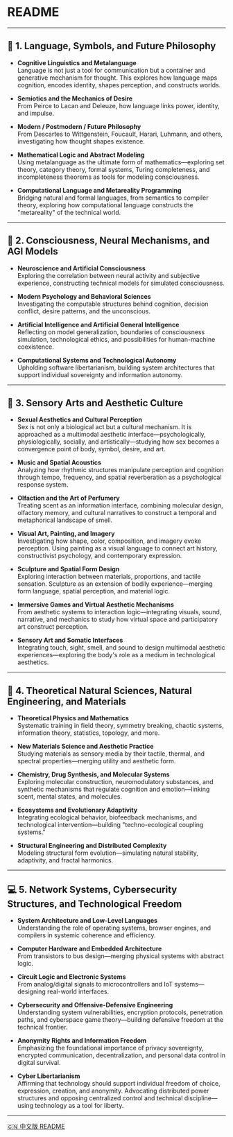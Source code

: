 #  README

---

## 🧠 1. Language, Symbols, and Future Philosophy

- **Cognitive Linguistics and Metalanguage**  
  Language is not just a tool for communication but a container and generative mechanism for thought. This explores how language maps cognition, encodes identity, shapes perception, and constructs worlds.

- **Semiotics and the Mechanics of Desire**  
  From Peirce to Lacan and Deleuze, how language links power, identity, and impulse.

- **Modern / Postmodern / Future Philosophy**  
  From Descartes to Wittgenstein, Foucault, Harari, Luhmann, and others, investigating how thought shapes existence.

- **Mathematical Logic and Abstract Modeling**  
  Using metalanguage as the ultimate form of mathematics—exploring set theory, category theory, formal systems, Turing completeness, and incompleteness theorems as tools for modeling consciousness.

- **Computational Language and Metareality Programming**  
  Bridging natural and formal languages, from semantics to compiler theory, exploring how computational language constructs the "metareality" of the technical world.

---

## 🧬 2. Consciousness, Neural Mechanisms, and AGI Models

- **Neuroscience and Artificial Consciousness**  
  Exploring the correlation between neural activity and subjective experience, constructing technical models for simulated consciousness.

- **Modern Psychology and Behavioral Sciences**  
  Investigating the computable structures behind cognition, decision conflict, desire patterns, and the unconscious.

- **Artificial Intelligence and Artificial General Intelligence**  
  Reflecting on model generalization, boundaries of consciousness simulation, technological ethics, and possibilities for human-machine coexistence.

- **Computational Systems and Technological Autonomy**  
  Upholding software libertarianism, building system architectures that support individual sovereignty and information autonomy.

---

## 🎨 3. Sensory Arts and Aesthetic Culture

- **Sexual Aesthetics and Cultural Perception**  
  Sex is not only a biological act but a cultural mechanism. It is approached as a multimodal aesthetic interface—psychologically, physiologically, socially, and artistically—studying how sex becomes a convergence point of body, symbol, desire, and art.

- **Music and Spatial Acoustics**  
  Analyzing how rhythmic structures manipulate perception and cognition through tempo, frequency, and spatial reverberation as a psychological response system.

- **Olfaction and the Art of Perfumery**  
  Treating scent as an information interface, combining molecular design, olfactory memory, and cultural narratives to construct a temporal and metaphorical landscape of smell.

- **Visual Art, Painting, and Imagery**  
  Investigating how shape, color, composition, and imagery evoke perception. Using painting as a visual language to connect art history, constructivist psychology, and contemporary expression.

- **Sculpture and Spatial Form Design**  
  Exploring interaction between materials, proportions, and tactile sensation. Sculpture as an extension of bodily experience—merging form language, spatial perception, and material logic.

- **Immersive Games and Virtual Aesthetic Mechanisms**  
  From aesthetic systems to interaction logic—integrating visuals, sound, narrative, and mechanics to study how virtual space and participatory art construct perception.

- **Sensory Art and Somatic Interfaces**  
  Integrating touch, sight, smell, and sound to design multimodal aesthetic experiences—exploring the body's role as a medium in technological aesthetics.

---

## 🔬 4. Theoretical Natural Sciences, Natural Engineering, and Materials

- **Theoretical Physics and Mathematics**  
  Systematic training in field theory, symmetry breaking, chaotic systems, information theory, statistics, topology, and more.

- **New Materials Science and Aesthetic Practice**  
  Studying materials as sensory media by their tactile, thermal, and spectral properties—merging utility and aesthetic form.

- **Chemistry, Drug Synthesis, and Molecular Systems**  
  Exploring molecular construction, neuromodulatory substances, and synthetic mechanisms that regulate cognition and emotion—linking scent, mental states, and molecules.

- **Ecosystems and Evolutionary Adaptivity**  
  Integrating ecological behavior, biofeedback mechanisms, and technological intervention—building "techno-ecological coupling systems."

- **Structural Engineering and Distributed Complexity**  
  Modeling structural form evolution—simulating natural stability, adaptivity, and fractal harmonics.

---

## 💻 5. Network Systems, Cybersecurity Structures, and Technological Freedom

- **System Architecture and Low-Level Languages**  
  Understanding the role of operating systems, browser engines, and compilers in systemic coherence and efficiency.

- **Computer Hardware and Embedded Architecture**  
  From transistors to bus design—merging physical systems with abstract logic.

- **Circuit Logic and Electronic Systems**  
  From analog/digital signals to microcontrollers and IoT systems—designing real-world interfaces.

- **Cybersecurity and Offensive-Defensive Engineering**  
  Understanding system vulnerabilities, encryption protocols, penetration paths, and cyberspace game theory—building defensive freedom at the technical frontier.

- **Anonymity Rights and Information Freedom**  
  Emphasizing the foundational importance of privacy sovereignty, encrypted communication, decentralization, and personal data control in digital survival.

- **Cyber Libertarianism**  
  Affirming that technology should support individual freedom of choice, expression, creation, and anonymity. Advocating distributed power structures and opposing centralized control and technical discipline—using technology as a tool for liberty.

---
[🇨🇳 中文版 README](./Asc-101/Asc-101/blob/main/README.zh-CH.md)
